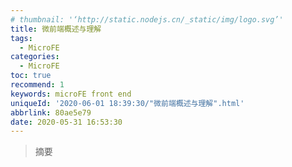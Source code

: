 ```yaml
---
# thumbnail: '‘http://static.nodejs.cn/_static/img/logo.svg’'
title: 微前端概述与理解
tags:
  - MicroFE
categories:
  - MicroFE
toc: true
recommend: 1
keywords: microFE front end
uniqueId: '2020-06-01 18:39:30/"微前端概述与理解".html'
abbrlink: 80ae5e79
date: 2020-05-31 16:53:30
---
```


> 摘要
>
> <!-- more -->